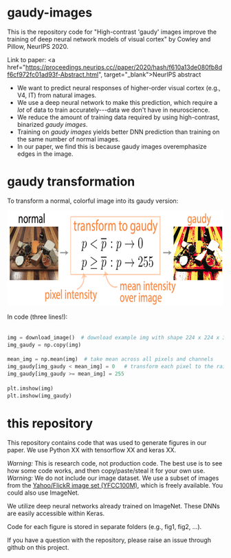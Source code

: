 # gaudy-images
This is the repository code for "High-contrast 'gaudy' images improve the training of deep neural network models of visual cortex" by Cowley and Pillow, NeurIPS 2020.

Link to paper: <a href="https://proceedings.neurips.cc//paper/2020/hash/f610a13de080fb8df6cf972fc01ad93f-Abstract.html", target="_blank">NeurIPS abstract</a>

* We want to predict neural responses of higher-order visual cortex (e.g., V4, IT) from natural images. 
* We use a deep neural network to make this prediction, which require a *lot* of data to train accurately---data we don't have in neuroscience. 
* We reduce the amount of training data required by using high-contrast, binarized *gaudy images*.
* Training on *gaudy images* yields better DNN prediction than training on the same number of normal images.
* In our paper, we find this is because gaudy images overemphasize edges in the image.


# gaudy transformation
To transform a normal, colorful image into its gaudy version:

<img src="/extra/gaudy_transformation.png" width="741" height="221">

In code (three lines!):

```python

img = download_image()  # download example img with shape 224 x 224 x 3
img_gaudy = np.copy(img)

mean_img = np.mean(img)  # take mean across all pixels and channels
img_gaudy[img_gaudy < mean_img] = 0   # transform each pixel to the rails
img_gaudy[img_gaudy >= mean_img] = 255

plt.imshow(img)
plt.imshow(img_gaudy)
```

# this repository
This repository contains code that was used to generate figures in our paper.
We use Python XX with tensorflow XX and keras XX.

*Warning:* This is research code, not production code. The best use is to see how 
some code works, and then copy/paste/steal it for your own use. 
*Warning:* We do not include our image dataset. We use a subset of 
images from the <a href="https://yahooresearch.tumblr.com/post/89783581601/one-hundred-million-creative-commons-flickr-images-for" target="_blank">Yahoo/FlickR image set (YFCC100M)</a>, which is freely available. You could also use ImageNet.

We utilize deep neural networks already trained on ImageNet. These DNNs are easily accessible
within Keras.

Code for each figure is stored in separate folders (e.g., fig1, fig2, ...).

If you have a question with the repository, please raise an issue through github on this project.







